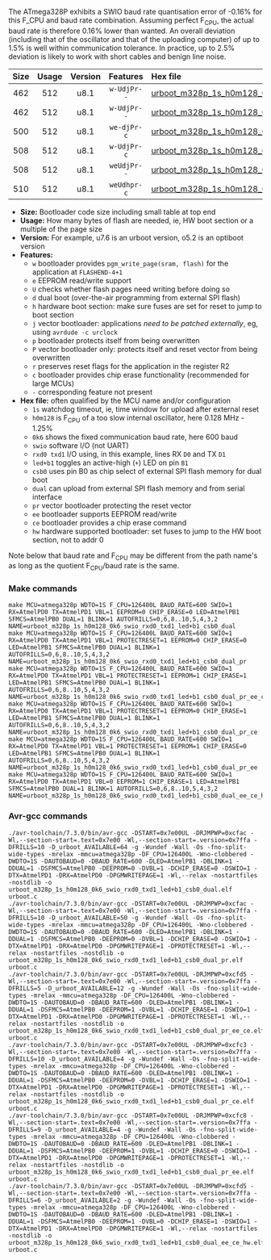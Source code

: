 The ATmega328P exhibits a SWIO baud rate quantisation error of -0.16% for this F_CPU and baud rate combination. Assuming perfect F<sub>CPU</sub>, the actual baud rate is therefore 0.16% lower than wanted. An overall deviation (including that of the oscillator and that of the uploading computer) of up to 1.5% is well within communication tolerance. In practice, up to 2.5% deviation is likely to work with short cables and benign line noise.

|Size|Usage|Version|Features|Hex file|
|:-:|:-:|:-:|:-:|:--|
|462|512|u8.1|`w-UdjPr--`|[urboot_m328p_1s_h0m128_0k6_swio_rxd0_txd1_led+b1_csb0_dual.hex](https://raw.githubusercontent.com/stefanrueger/urboot.hex/main/mcus/atmega328p/watchdog_1_s/internal_oscillator_h-1.25%25/%2B0m128000_hz/%2B%2B%2B0k6_baud/uart0_rxd0_txd1/led%2Bb1_csb0_dual/urboot_m328p_1s_h0m128_0k6_swio_rxd0_txd1_led%2Bb1_csb0_dual.hex)|
|462|512|u8.1|`w-UdjPr--`|[urboot_m328p_1s_h0m128_0k6_swio_rxd0_txd1_led+b1_csb0_dual_pr.hex](https://raw.githubusercontent.com/stefanrueger/urboot.hex/main/mcus/atmega328p/watchdog_1_s/internal_oscillator_h-1.25%25/%2B0m128000_hz/%2B%2B%2B0k6_baud/uart0_rxd0_txd1/led%2Bb1_csb0_dual/urboot_m328p_1s_h0m128_0k6_swio_rxd0_txd1_led%2Bb1_csb0_dual_pr.hex)|
|500|512|u8.1|`we-djPr-c`|[urboot_m328p_1s_h0m128_0k6_swio_rxd0_txd1_led+b1_csb0_dual_pr_ee_ce.hex](https://raw.githubusercontent.com/stefanrueger/urboot.hex/main/mcus/atmega328p/watchdog_1_s/internal_oscillator_h-1.25%25/%2B0m128000_hz/%2B%2B%2B0k6_baud/uart0_rxd0_txd1/led%2Bb1_csb0_dual/urboot_m328p_1s_h0m128_0k6_swio_rxd0_txd1_led%2Bb1_csb0_dual_pr_ee_ce.hex)|
|508|512|u8.1|`w-UdjPr-c`|[urboot_m328p_1s_h0m128_0k6_swio_rxd0_txd1_led+b1_csb0_dual_pr_ce.hex](https://raw.githubusercontent.com/stefanrueger/urboot.hex/main/mcus/atmega328p/watchdog_1_s/internal_oscillator_h-1.25%25/%2B0m128000_hz/%2B%2B%2B0k6_baud/uart0_rxd0_txd1/led%2Bb1_csb0_dual/urboot_m328p_1s_h0m128_0k6_swio_rxd0_txd1_led%2Bb1_csb0_dual_pr_ce.hex)|
|508|512|u8.1|`weUdjPr--`|[urboot_m328p_1s_h0m128_0k6_swio_rxd0_txd1_led+b1_csb0_dual_pr_ee.hex](https://raw.githubusercontent.com/stefanrueger/urboot.hex/main/mcus/atmega328p/watchdog_1_s/internal_oscillator_h-1.25%25/%2B0m128000_hz/%2B%2B%2B0k6_baud/uart0_rxd0_txd1/led%2Bb1_csb0_dual/urboot_m328p_1s_h0m128_0k6_swio_rxd0_txd1_led%2Bb1_csb0_dual_pr_ee.hex)|
|510|512|u8.1|`weUdhpr-c`|[urboot_m328p_1s_h0m128_0k6_swio_rxd0_txd1_led+b1_csb0_dual_ee_ce_hw.hex](https://raw.githubusercontent.com/stefanrueger/urboot.hex/main/mcus/atmega328p/watchdog_1_s/internal_oscillator_h-1.25%25/%2B0m128000_hz/%2B%2B%2B0k6_baud/uart0_rxd0_txd1/led%2Bb1_csb0_dual/urboot_m328p_1s_h0m128_0k6_swio_rxd0_txd1_led%2Bb1_csb0_dual_ee_ce_hw.hex)|

- **Size:** Bootloader code size including small table at top end
- **Usage:** How many bytes of flash are needed, ie, HW boot section or a multiple of the page size
- **Version:** For example, u7.6 is an urboot version, o5.2 is an optiboot version
- **Features:**
  + `w` bootloader provides `pgm_write_page(sram, flash)` for the application at `FLASHEND-4+1`
  + `e` EEPROM read/write support
  + `U` checks whether flash pages need writing before doing so
  + `d` dual boot (over-the-air programming from external SPI flash)
  + `h` hardware boot section: make sure fuses are set for reset to jump to boot section
  + `j` vector bootloader: applications *need to be patched externally*, eg, using `avrdude -c urclock`
  + `p` bootloader protects itself from being overwritten
  + `P` vector bootloader only: protects itself and reset vector from being overwritten
  + `r` preserves reset flags for the application in the register R2
  + `c` bootloader provides chip erase functionality (recommended for large MCUs)
  + `-` corresponding feature not present
- **Hex file:** often qualified by the MCU name and/or configuration
  + `1s` watchdog timeout, ie, time window for upload after external reset
  + `h0m128` is F<sub>CPU</sub> of a too slow internal oscillator, here 0.128 MHz - 1.25%
  + `0k6` shows the fixed communication baud rate, here 600 baud
  + `swio` software I/O (not UART)
  + `rxd0 txd1` I/O using, in this example, lines RX `D0` and TX `D1`
  + `led+b1` toggles an active-high (`+`) LED on pin `B1`
  + `csb0` uses pin B0 as chip select of external SPI flash memory for dual boot
  + `dual` can upload from external SPI flash memory and from serial interface
  + `pr` vector bootloader protecting the reset vector
  + `ee` bootloader supports EEPROM read/write
  + `ce` bootloader provides a chip erase command
  + `hw` hardware supported bootloader: set fuses to jump to the HW boot section, not to addr 0


Note below that baud rate and F<sub>CPU</sub> may be different from the path name's as long as the quotient F<sub>CPU</sub>/baud rate is the same.

### Make commands
```
make MCU=atmega328p WDTO=1S F_CPU=126400L BAUD_RATE=600 SWIO=1 RX=AtmelPD0 TX=AtmelPD1 VBL=1 EEPROM=0 CHIP_ERASE=0 LED=AtmelPB1 SFMCS=AtmelPB0 DUAL=1 BLINK=1 AUTOFRILLS=0,6,8..10,5,4,3,2 NAME=urboot_m328p_1s_h0m128_0k6_swio_rxd0_txd1_led+b1_csb0_dual
make MCU=atmega328p WDTO=1S F_CPU=126400L BAUD_RATE=600 SWIO=1 RX=AtmelPD0 TX=AtmelPD1 VBL=1 PROTECTRESET=1 EEPROM=0 CHIP_ERASE=0 LED=AtmelPB1 SFMCS=AtmelPB0 DUAL=1 BLINK=1 AUTOFRILLS=0,6,8..10,5,4,3,2 NAME=urboot_m328p_1s_h0m128_0k6_swio_rxd0_txd1_led+b1_csb0_dual_pr
make MCU=atmega328p WDTO=1S F_CPU=126400L BAUD_RATE=600 SWIO=1 RX=AtmelPD0 TX=AtmelPD1 VBL=1 PROTECTRESET=1 EEPROM=1 CHIP_ERASE=1 LED=AtmelPB1 SFMCS=AtmelPB0 DUAL=1 BLINK=1 AUTOFRILLS=0,6,8..10,5,4,3,2 NAME=urboot_m328p_1s_h0m128_0k6_swio_rxd0_txd1_led+b1_csb0_dual_pr_ee_ce
make MCU=atmega328p WDTO=1S F_CPU=126400L BAUD_RATE=600 SWIO=1 RX=AtmelPD0 TX=AtmelPD1 VBL=1 PROTECTRESET=1 EEPROM=0 CHIP_ERASE=1 LED=AtmelPB1 SFMCS=AtmelPB0 DUAL=1 BLINK=1 AUTOFRILLS=0,6,8..10,5,4,3,2 NAME=urboot_m328p_1s_h0m128_0k6_swio_rxd0_txd1_led+b1_csb0_dual_pr_ce
make MCU=atmega328p WDTO=1S F_CPU=126400L BAUD_RATE=600 SWIO=1 RX=AtmelPD0 TX=AtmelPD1 VBL=1 PROTECTRESET=1 EEPROM=1 CHIP_ERASE=0 LED=AtmelPB1 SFMCS=AtmelPB0 DUAL=1 BLINK=1 AUTOFRILLS=0,6,8..10,5,4,3,2 NAME=urboot_m328p_1s_h0m128_0k6_swio_rxd0_txd1_led+b1_csb0_dual_pr_ee
make MCU=atmega328p WDTO=1S F_CPU=126400L BAUD_RATE=600 SWIO=1 RX=AtmelPD0 TX=AtmelPD1 VBL=0 EEPROM=1 CHIP_ERASE=1 LED=AtmelPB1 SFMCS=AtmelPB0 DUAL=1 BLINK=1 AUTOFRILLS=0,6,8..10,5,4,3,2 NAME=urboot_m328p_1s_h0m128_0k6_swio_rxd0_txd1_led+b1_csb0_dual_ee_ce_hw
```

### Avr-gcc commands
```
./avr-toolchain/7.3.0/bin/avr-gcc -DSTART=0x7e00UL -DRJMPWP=0xcfac -Wl,--section-start=.text=0x7e00 -Wl,--section-start=.version=0x7ffa -DFRILLS=10 -D_urboot_AVAILABLE=64 -g -Wundef -Wall -Os -fno-split-wide-types -mrelax -mmcu=atmega328p -DF_CPU=126400L -Wno-clobbered -DWDTO=1S -DAUTOBAUD=0 -DBAUD_RATE=600 -DLED=AtmelPB1 -DBLINK=1 -DDUAL=1 -DSFMCS=AtmelPB0 -DEEPROM=0 -DVBL=1 -DCHIP_ERASE=0 -DSWIO=1 -DTX=AtmelPD1 -DRX=AtmelPD0 -DPGMWRITEPAGE=1 -Wl,--relax -nostartfiles -nostdlib -o urboot_m328p_1s_h0m128_0k6_swio_rxd0_txd1_led+b1_csb0_dual.elf urboot.c
./avr-toolchain/7.3.0/bin/avr-gcc -DSTART=0x7e00UL -DRJMPWP=0xcfac -Wl,--section-start=.text=0x7e00 -Wl,--section-start=.version=0x7ffa -DFRILLS=10 -D_urboot_AVAILABLE=50 -g -Wundef -Wall -Os -fno-split-wide-types -mrelax -mmcu=atmega328p -DF_CPU=126400L -Wno-clobbered -DWDTO=1S -DAUTOBAUD=0 -DBAUD_RATE=600 -DLED=AtmelPB1 -DBLINK=1 -DDUAL=1 -DSFMCS=AtmelPB0 -DEEPROM=0 -DVBL=1 -DCHIP_ERASE=0 -DSWIO=1 -DTX=AtmelPD1 -DRX=AtmelPD0 -DPGMWRITEPAGE=1 -DPROTECTRESET=1 -Wl,--relax -nostartfiles -nostdlib -o urboot_m328p_1s_h0m128_0k6_swio_rxd0_txd1_led+b1_csb0_dual_pr.elf urboot.c
./avr-toolchain/7.3.0/bin/avr-gcc -DSTART=0x7e00UL -DRJMPWP=0xcfd5 -Wl,--section-start=.text=0x7e00 -Wl,--section-start=.version=0x7ffa -DFRILLS=5 -D_urboot_AVAILABLE=12 -g -Wundef -Wall -Os -fno-split-wide-types -mrelax -mmcu=atmega328p -DF_CPU=126400L -Wno-clobbered -DWDTO=1S -DAUTOBAUD=0 -DBAUD_RATE=600 -DLED=AtmelPB1 -DBLINK=1 -DDUAL=1 -DSFMCS=AtmelPB0 -DEEPROM=1 -DVBL=1 -DCHIP_ERASE=1 -DSWIO=1 -DTX=AtmelPD1 -DRX=AtmelPD0 -DPGMWRITEPAGE=1 -DPROTECTRESET=1 -Wl,--relax -nostartfiles -nostdlib -o urboot_m328p_1s_h0m128_0k6_swio_rxd0_txd1_led+b1_csb0_dual_pr_ee_ce.elf urboot.c
./avr-toolchain/7.3.0/bin/avr-gcc -DSTART=0x7e00UL -DRJMPWP=0xcfc3 -Wl,--section-start=.text=0x7e00 -Wl,--section-start=.version=0x7ffa -DFRILLS=10 -D_urboot_AVAILABLE=4 -g -Wundef -Wall -Os -fno-split-wide-types -mrelax -mmcu=atmega328p -DF_CPU=126400L -Wno-clobbered -DWDTO=1S -DAUTOBAUD=0 -DBAUD_RATE=600 -DLED=AtmelPB1 -DBLINK=1 -DDUAL=1 -DSFMCS=AtmelPB0 -DEEPROM=0 -DVBL=1 -DCHIP_ERASE=1 -DSWIO=1 -DTX=AtmelPD1 -DRX=AtmelPD0 -DPGMWRITEPAGE=1 -DPROTECTRESET=1 -Wl,--relax -nostartfiles -nostdlib -o urboot_m328p_1s_h0m128_0k6_swio_rxd0_txd1_led+b1_csb0_dual_pr_ce.elf urboot.c
./avr-toolchain/7.3.0/bin/avr-gcc -DSTART=0x7e00UL -DRJMPWP=0xcfc8 -Wl,--section-start=.text=0x7e00 -Wl,--section-start=.version=0x7ffa -DFRILLS=9 -D_urboot_AVAILABLE=4 -g -Wundef -Wall -Os -fno-split-wide-types -mrelax -mmcu=atmega328p -DF_CPU=126400L -Wno-clobbered -DWDTO=1S -DAUTOBAUD=0 -DBAUD_RATE=600 -DLED=AtmelPB1 -DBLINK=1 -DDUAL=1 -DSFMCS=AtmelPB0 -DEEPROM=1 -DVBL=1 -DCHIP_ERASE=0 -DSWIO=1 -DTX=AtmelPD1 -DRX=AtmelPD0 -DPGMWRITEPAGE=1 -DPROTECTRESET=1 -Wl,--relax -nostartfiles -nostdlib -o urboot_m328p_1s_h0m128_0k6_swio_rxd0_txd1_led+b1_csb0_dual_pr_ee.elf urboot.c
./avr-toolchain/7.3.0/bin/avr-gcc -DSTART=0x7e00UL -DRJMPWP=0xcfd5 -Wl,--section-start=.text=0x7e00 -Wl,--section-start=.version=0x7ffa -DFRILLS=6 -D_urboot_AVAILABLE=2 -g -Wundef -Wall -Os -fno-split-wide-types -mrelax -mmcu=atmega328p -DF_CPU=126400L -Wno-clobbered -DWDTO=1S -DAUTOBAUD=0 -DBAUD_RATE=600 -DLED=AtmelPB1 -DBLINK=1 -DDUAL=1 -DSFMCS=AtmelPB0 -DEEPROM=1 -DVBL=0 -DCHIP_ERASE=1 -DSWIO=1 -DTX=AtmelPD1 -DRX=AtmelPD0 -DPGMWRITEPAGE=1 -Wl,--relax -nostartfiles -nostdlib -o urboot_m328p_1s_h0m128_0k6_swio_rxd0_txd1_led+b1_csb0_dual_ee_ce_hw.elf urboot.c
```

